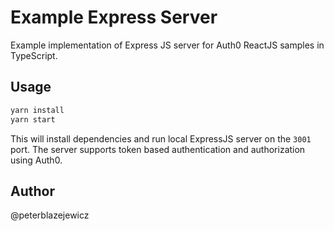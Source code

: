 # Example Express Server

Example implementation of Express JS server for Auth0 ReactJS samples in TypeScript.

## Usage

```bash
yarn install
yarn start
```

This will install dependencies and run local ExpressJS server on the `3001` port. The server supports token based authentication and authorization using Auth0.

## Author

@peterblazejewicz